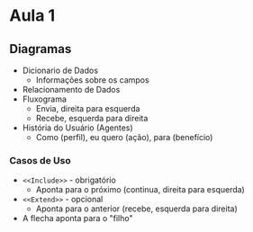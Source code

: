 # Aula 1

## Diagramas
* Dicionario de Dados
  * Informações sobre os campos
* Relacionamento de Dados
* Fluxograma
  * Envia, direita para esquerda
  * Recebe, esquerda para direita
* História do Usuário (Agentes)
  * Como (perfil), eu quero (ação), para (benefício)

### Casos de Uso
* `<<Include>>` - obrigatório
  * Aponta para o próximo (continua, direita para esquerda)
* `<<Extend>>` - opcional
  * Aponta para o anterior (recebe, esquerda para direita)
* A flecha aponta para o "filho"

